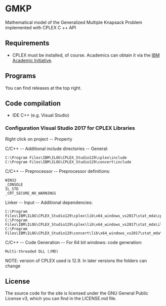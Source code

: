 # GMKP

Mathematical model of the Generalized Multiple Knapsack Problem implemented with CPLEX C ++ API

## Requirements

* CPLEX must be installed, of course. Academics can obtain it via the [IBM Academic Initiative](https://developer.ibm.com/academic/).

## Programs

You can find releases at the top right.

## Code compilation

* IDE C++ (e.g. Visual Studio)

### Configuration Visual Studio 2017 for CPLEX Libraries

Right click on project -- Property

C/C++ -- Additional include directories -- General:
```
C:\Program Files\IBM\ILOG\CPLEX_Studio129\cplex\include
C:\Program Files\IBM\ILOG\CPLEX_Studio129\concert\include
```

C/C++ -- Preprocessor -- Preprocessor definitions:
```
WIN32
_CONSOLE
IL_STD
_CRT_SECURE_NO_WARNINGS
```

Linker -- Input -- Additional dependencies:
```
C:\Program Files\IBM\ILOG\CPLEX_Studio129\cplex\lib\x64_windows_vs2017\stat_mda\cplex1290.lib
C:\Program Files\IBM\ILOG\CPLEX_Studio129\cplex\lib\x64_windows_vs2017\stat_mda\ilocplex.lib
C:\Program Files\IBM\ILOG\CPLEX_Studio129\concert\lib\x64_windows_vs2017\stat_mda\concert.lib
```

C/C++ -- Code Generation -- For 64 bit windows: code generation:
```
Multi-threaded DLL (/MD)
```

NOTE: version of CPLEX used is 12.9. In later versions the folders can change

## License

The source code for the site is licensed under the GNU General Public License v3, which you can find in the LICENSE.md file.
